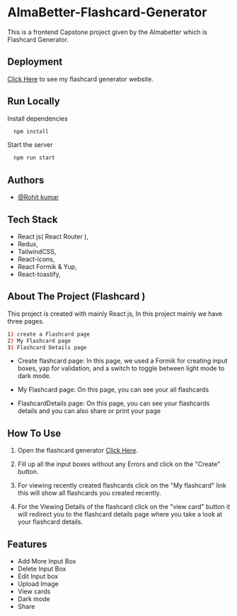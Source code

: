 # AlmaBetter-Flashcard-Generator

This is a frontend Capstone project given by the Almabetter which is Flashcard Generator.

## Deployment

[Click Here](https://we.tl/t-MiJpBmDkRa) to see my flashcard generator website.

## Run Locally

Install dependencies

```bash
  npm install
```

Start the server

```bash
  npm run start
```

## Authors

- [@Rohit kumar](https://github.com/rohitqwert)



## Tech Stack
- React js( React Router ),
- Redux,
- TailwindCSS,
- React-icons,
- React Formik & Yup,
- React-toastify,


## About The Project (Flashcard )
This project is created with mainly React js, In this project mainly we have three pages.
```bash
1) create a Flashcard page 
2) My Flashcard page 
3) Flashcard Details page
```
- Create flashcard page: In this page, we used a Formik for creating input boxes, yap for validation, and a switch to toggle between light mode to dark mode.

- My Flashcard page: On this page, you can see your all flashcards 

- FlashcardDetails page: On this page, you can see your flashcards details and you can also share or print your page 

## How To Use

1) Open the flashcard generator [Click Here](https://we.tl/t-MiJpBmDkRa).

2) Fill up all the input boxes without any Errors and click on the "Create" button.

3) For viewing recently created flashcards click on the "My flashcard" link this will show all flashcards you created recently.

4) For the Viewing Details of the flashcard click on the "view card" button it will redirect you to the flashcard details page where you take a look at your flashcard details.

## Features

- Add More Input Box
- Delete Input Box
- Edit Input box
- Upload Image
- View cards
- Dark mode
- Share

